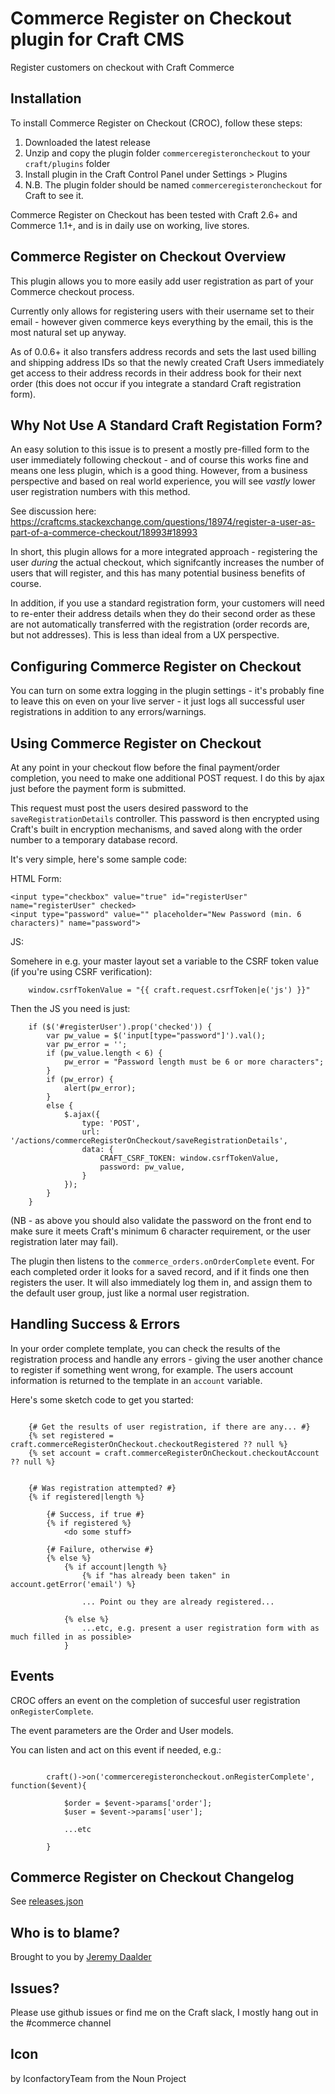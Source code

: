 # Commerce Register on Checkout plugin for Craft CMS

Register customers on checkout with Craft Commerce

## Installation

To install Commerce Register on Checkout (CROC), follow these steps:

1. Downloaded the latest release
2. Unzip and copy the plugin folder `commerceregisteroncheckout` to your `craft/plugins` folder
3. Install plugin in the Craft Control Panel under Settings > Plugins
4. N.B. The plugin folder should be named `commerceregisteroncheckout` for Craft to see it.  

Commerce Register on Checkout has been tested with Craft 2.6+ and Commerce 1.1+, and is in daily use on working, live stores.

## Commerce Register on Checkout Overview

This plugin allows you to more easily add user registration as part of your Commerce checkout process.  

Currently only allows for registering users with their username set to their email - however given commerce keys everything by the email, this is the most natural set up anyway.

As of 0.0.6+ it also transfers address records and sets the last used billing and shipping address IDs so that the newly created Craft Users immediately get access to their address records in their address book for their next order (this does not occur if you integrate a standard Craft registration form).

## Why Not Use A Standard Craft Registation Form?

An easy solution to this issue is to present a mostly pre-filled form to the user immediately following checkout - and of course this works fine and means one less plugin, which is a good thing.  However, from a business perspective and based on real world experience, you will see *vastly* lower user registration numbers with this method.

See discussion here: https://craftcms.stackexchange.com/questions/18974/register-a-user-as-part-of-a-commerce-checkout/18993#18993

In short, this plugin  allows for a more integrated approach - registering the user _during_ the actual checkout, which signifcantly increases the number of users that will register, and this has many potential business benefits of course.

In addition, if you use a standard registration form, your customers will need to re-enter their address details when they do their second order as these are not automatically transferred with the registration (order records are, but not addresses). This is less than ideal from a UX perspective.

## Configuring Commerce Register on Checkout

You can turn on some extra logging in the plugin settings - it's probably fine to leave this on even on your live server - it just logs all successful user registrations in addition to any errors/warnings.

## Using Commerce Register on Checkout

At any point in your checkout flow before the final payment/order completion, you need to make one additional POST request.  I do this by ajax just before the payment form is submitted.

This request must post the users desired password to the `saveRegistrationDetails` controller.  This password is then encrypted using Craft's built in encryption mechanisms, and saved along with the order number to a temporary database record.

It's very simple, here's some sample code:

HTML Form:

    <input type="checkbox" value="true" id="registerUser" name="registerUser" checked>
    <input type="password" value="" placeholder="New Password (min. 6 characters)" name="password">

JS:

Somehere in e.g. your master layout set a variable to the CSRF token value (if you're using CSRF verification):

        window.csrfTokenValue = "{{ craft.request.csrfToken|e('js') }}"

Then the JS you need is just:

        if ($('#registerUser').prop('checked')) {
            var pw_value = $('input[type="password"]').val();
            var pw_error = '';
            if (pw_value.length < 6) {
                pw_error = "Password length must be 6 or more characters";
            }
            if (pw_error) {
                alert(pw_error);
            }
            else {
                $.ajax({
                    type: 'POST',
                    url: '/actions/commerceRegisterOnCheckout/saveRegistrationDetails',
                    data: {
                        CRAFT_CSRF_TOKEN: window.csrfTokenValue,
                        password: pw_value,
                    }
                });
            }
        }

(NB - as above you should also validate the password on the front end to make sure it meets Craft's minimum 6 character requirement, or the user registration later may fail).

The plugin then listens to the `commerce_orders.onOrderComplete` event.  For each completed order it looks for a saved record, and if it finds one then registers the user.  It will also immediately log them in, and assign them to the default user group, just like a normal user registration.

## Handling Success & Errors

In your order complete template, you can check the results of the registration process and handle any errors - giving the user another chance to register if something went wrong, for example.  The users account information is returned to the template in an `account` variable.

Here's some sketch code to get you started:

```

    {# Get the results of user registration, if there are any... #}
    {% set registered = craft.commerceRegisterOnCheckout.checkoutRegistered ?? null %}
    {% set account = craft.commerceRegisterOnCheckout.checkoutAccount ?? null %}


    {# Was registration attempted? #}
    {% if registered|length %}

        {# Success, if true #}
        {% if registered %}
            <do some stuff>
        
        {# Failure, otherwise #}
        {% else %}
            {% if account|length %}
                {% if "has already been taken" in account.getError('email') %}

                ... Point ou they are already registered...
                
            {% else %}
                ...etc, e.g. present a user registration form with as much filled in as possible>
            }
```


## Events

CROC offers an event on the completion of succesful user registration `onRegisterComplete`.

The event parameters are the Order and User models.

You can listen and act on this event if needed, e.g.:

```

        craft()->on('commerceregisteroncheckout.onRegisterComplete', function($event){

            $order = $event->params['order'];
            $user = $event->params['user'];

            ...etc

        }

```


## Commerce Register on Checkout Changelog

See [releases.json](https://github.com/bossanova808/CommerceRegisterOnCheckout/blob/master/releases.json)

## Who is to blame?

Brought to you by [Jeremy Daalder](https://github.com/bossanova808)

## Issues?

Please use github issues or find me on the Craft slack, I mostly hang out in the #commerce channel

## Icon

by IconfactoryTeam from the Noun Project
